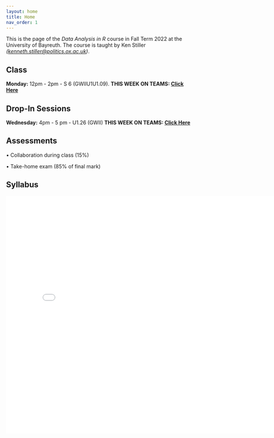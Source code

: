 ```yaml
---
layout: home
title: Home
nav_order: 1
---
```




This is the page of the *Data Analysis in R* course in Fall Term 2022 at the University of Bayreuth. The course is taught by Ken Stiller *(kenneth.stiller@politics.ox.ac.uk)*. 

## Class

**Monday:** 12pm - 2pm - S 6 (GWIIU1U1.09). **THIS WEEK ON TEAMS: [Click Here](https://teams.microsoft.com/l/meetup-join/19%3ameeting_Yjg1YjU0M2EtNDliNi00MzlmLWE5NjItMjk1MTQyN2E3ZDI1%40thread.v2/0?context=%7b%22Tid%22%3a%22cc95de1b-97f5-4f93-b4ba-fe68b852cf91%22%2c%22Oid%22%3a%2292e8e132-902e-42da-9e86-1e4241143764%22%7d)**

## Drop-In Sessions

**Wednesday:** 4pm - 5 pm - U1.26 (GWII)  **THIS WEEK ON TEAMS: [Click Here](https://teams.microsoft.com/l/meetup-join/19%3ameeting_ZmZkYTM2OGYtYjhiMS00YzBkLTk0OTktOWFiYmY1NmExMDFl%40thread.v2/0?context=%7b%22Tid%22%3a%22cc95de1b-97f5-4f93-b4ba-fe68b852cf91%22%2c%22Oid%22%3a%2292e8e132-902e-42da-9e86-1e4241143764%22%7d)**


## Assessments

• Collaboration during class (15%) 

• Take-home exam (85% of final mark)


## Syllabus


<embed src="R_22_Syllabus_Bayreuth.pdf" width="800" height="650" 
 type="application/pdf">
